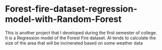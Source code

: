 # Forest-fire-dataset-regression-model-with-Random-Forest

This is another project that I developed during the first semester of college.
It is a Regression model of the Forest Fire dataset. 
AI tends to calculate the size of the area that will be incinerated based on some weather data
